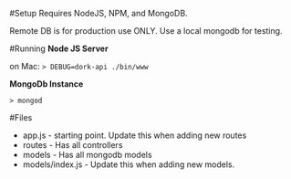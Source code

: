 #Setup
Requires NodeJS, NPM, and MongoDB.

Remote DB is for production use ONLY. Use a local mongodb for testing.

#Running
__Node JS Server__

on Mac: `> DEBUG=dork-api ./bin/www`

__MongoDb Instance__

`> mongod`

#Files
* app.js - starting point. Update this when adding new routes
* routes - Has all controllers
* models - Has all mongodb models
* models/index.js - Update this when adding new models.